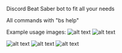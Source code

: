Discord Beat Saber bot to fit all your needs

All commands with "bs help"

Example usage images:
![alt text](https://cdn.discordapp.com/attachments/881215820053770331/900527182416347246/recentSongs_76561198125474611_900527159356035102.png)
![alt text](https://media.discordapp.net/attachments/881215820053770331/900870954383712257/unknown.png)

![alt text](https://media.discordapp.net/attachments/881215820053770331/900871410531045436/unknown.png?width=399&height=903)
![alt text](https://media.discordapp.net/attachments/881215820053770331/900858741019246602/accuracyChart_76561198125474611.png?width=1920&height=576)
![alt text](https://media.discordapp.net/attachments/881215820053770331/900858742302711858/accGrid_76561198125474611_900858711768174662.png)

